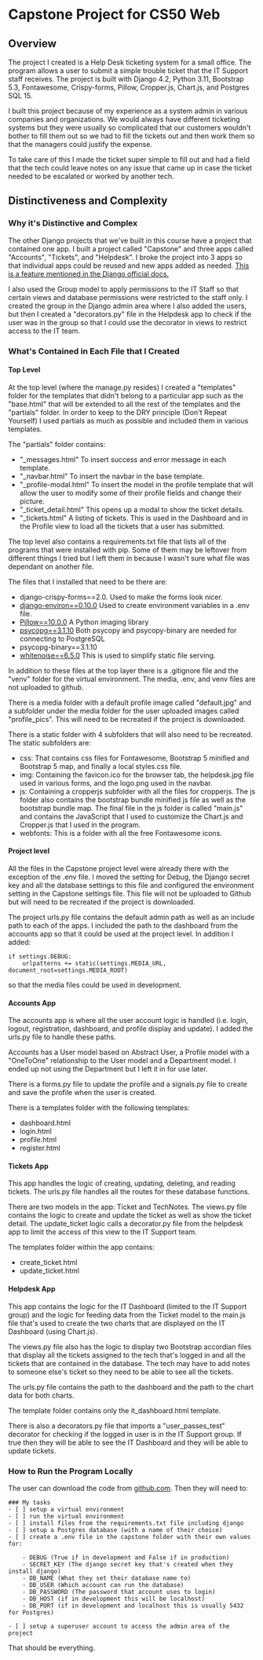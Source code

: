 # Capstone Project for CS50 Web

## Overview

The project I created is a Help Desk ticketing system for a small office.  The program allows a user to submit a simple trouble ticket that the IT Support staff receives.  The project is built with Django 4.2, Python 3.11, Bootstrap 5.3, Fontawesome, Crispy-forms, Pillow, Cropper.js, Chart.js, and Postgres SQL 15.  

I built this project because of my experience as a system admin in various companies and organizations.  We would always have different ticketing systems but they were usually so complicated that our customers wouldn't bother to fill them out so we had to fill the tickets out and then work them so that the managers could justify the expense.   

To take care of this I made the ticket super simple to fill out and had a field that the tech could leave notes on any issue that came up in case the ticket needed to be escalated or worked by another tech. 

## Distinctiveness and Complexity

### Why it's Distinctive and Complex

The other Django projects that we've built in this course have a project that contained one app.  I built a project called "Capstone" and three apps called "Accounts", "Tickets", and "Helpdesk".  I broke the project into 3 apps so that individual apps could be reused and new apps added as needed. [This is a feature mentioned in the Django official docs.](https://docs.djangoproject.com/en/4.2/ref/applications/)  

I also used the Group model to apply permissions to the IT Staff so that certain views and database permissions were restricted to the staff only.  I created the group in the Django admin area where I also added the users, but then I created a "decorators.py" file in the Helpdesk app to check if the user was in the group so that I could use the decorator in views to restrict access to the IT team.

### What's Contained in Each File that I Created

#### Top Level
At the top level (where the manage.py resides) I created a "templates" folder for the templates that didn't belong to a particular app such as the "base.html" that will be extended to all the rest of the templates and the "partials" folder. In order to keep to the DRY principle (Don't Repeat Yourself) I used partials as much as possible and included them in various templates.

The "partials" folder contains:
- "_messages.html" To insert success and error message in each template.
- "_navbar.html" To insert the navbar in the base template.
- "_profile-modal.html" To insert the model in the profile template that will allow the user to modify some of their profile fields and change their picture.
- "_ticket_detail.html" This opens up a modal to show the ticket details.
- "_tickets.html" A listing of tickets.  This is used in the Dashboard and in the Profile view to load all the tickets that a user has submitted.  

The top level also contains a requirements.txt file that lists all of the programs that were installed with pip.  Some of them may be leftover from different things I tried but I left them in because I wasn't sure what file was dependant on another file.  

The files that I installed that need to be there are:
- django-crispy-forms==2.0. Used to make the forms look nicer.
- [django-environ==0.10.0](https://django-environ.readthedocs.io/en/latest/) Used to create environment variables in a .env file. 
- [Pillow==10.0.0](https://pypi.org/project/Pillow/) A Python imaging library 
- [psycopg==3.1.10](https://www.psycopg.org/psycopg3/docs/basic/install.html) Both psycopy and psycopy-binary are needed for connecting to PostgreSQL 
- psycopg-binary==3.1.10 
- [whitenoise==6.5.0](https://whitenoise.readthedocs.io/en/latest/) This is used to simplify static file serving. 

In addition to these files at the top layer there is a .gitignore file and the "venv" folder for the virtual environment.  The media, .env, and venv files are not uploaded to github.

There is a media folder with a default profile image called "default.jpg" and a subfolder under the media folder for the user uploaded images called "profile_pics". This will need to be recreated if the project is downloaded.

There is a static folder with 4 subfolders that will also need to be recreated.  The static subfolders are:

- css: That contains css files for Fontawesome, Bootstrap 5 minified and Bootstrap 5 map, and finally a local styles.css file.
- img: Containing the favicon.ico for the browser tab, the helpdesk.jpg file used in various forms, and the logo.png used in the navbar.
- js: Containing a cropperjs subfolder with all the files for cropperjs. The js folder also contains the bootstrap bundle minified js file as well as the bootstrap bundle map.  The final file in the js folder is called "main.js" and contains the JavaScript that I used to customize the Chart.js and Cropper.js that I used in the program.
- webfonts: This is a folder with all the free Fontawesome icons.

#### Project level
All the files in the Capstone project level were already there with the exception of the .env file.  I moved the setting for Debug, the Django secret key and all the database settings to this file and configured the environment setting in the Capstone settings file.  This file will not be uploaded to Github but will need to be recreated if the project is downloaded.

The project urls.py file contains the default admin path as well as an include path to each of the apps.  I included the path to the dashboard from the accounts app so that it could be used at the project level.  In addition I added:
```
if settings.DEBUG:
    urlpatterns += static(settings.MEDIA_URL, document_root=settings.MEDIA_ROOT)
```
so that the media files could be used in development. 

#### Accounts App
The accounts app is where all the user account logic is handled (i.e. login, logout, registration, dashboard, and profile display and update). I added the urls.py file to handle these paths.  

Accounts has a User model based on Abstract User, a Profile model with a "OneToOne" relationship to the User model and a Department model.  I ended up not using the Department but I left it in for use later.  

There is a forms.py file to update the profile and a signals.py file to create and save the profile when the user is created. 

There is a templates folder with the following templates:
- dashboard.html
- login.html
- profile.html
- register.html

#### Tickets App
This app handles the logic of creating, updating, deleting, and reading tickets.  The urls.py file handles all the routes for these database functions. 

There are two models in the app: Ticket and TechNotes.  The views.py file contains the logic to create and update the ticket as well as show the ticket detail. The update_ticket logic calls a decorator.py file from the helpdesk app to limit the access of this view to the IT Support team.

The templates folder within the app contains:
- create_ticket.html
- update_ticket.html 

#### Helpdesk App
This app contains the logic for the IT Dashboard (limited to the IT Support group) and the logic for feeding data from the Ticket model to the main.js file that's used to create the two charts that are displayed on the IT Dashboard (using Chart.js).  

The views.py file also has the logic to display two Bootstrap accordian files that display all the tickets assigned to the tech that's logged in and all the tickets that are contained in the database.  The tech may have to add notes to someone else's ticket so they need to be able to see all the tickets.  

The urls.py file contains the path to the dashboard and the path to the chart data for both charts.  

The template folder contains only the it_dashboard.html template. 

There is also a decorators.py file that imports a "user_passes_test" decorator for checking if the logged in user is in the IT Support group.  If true then they will be able to see the IT Dashboard and they will be able to update tickets. 

### How to Run the Program Locally
  
The user can download the code from [github.com](https://github.com/chaudhryna/capstone).  Then they will need to:
```[tasklist]
### My tasks
- [ ] setup a virtual environment
- [ ] run the virtual environment
- [ ] install files from the requirements.txt file including django 
- [ ] setup a Postgres database (with a name of their choice)
- [ ] create a .env file in the capstone folder with their own values for:

    - DEBUG (True if in development and False if in production)
    - SECRET_KEY (The django secret key that's created when they install django)
    - DB_NAME (What they set their database name to)
    - DB_USER (Which account can run the database)
    - DB_PASSWORD (The password that account uses to login)
    - DB_HOST (if in development this will be localhost)
    - DB_PORT (if in development and localhost this is usually 5432 for Postgres)

- [ ] setup a superuser account to access the admin area of the project 
```

That should be everything.

